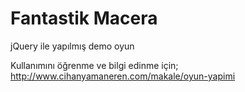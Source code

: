 # Fantastik Macera
jQuery ile yapılmış demo oyun

Kullanımını öğrenme ve bilgi edinme için; http://www.cihanyamaneren.com/makale/oyun-yapimi
